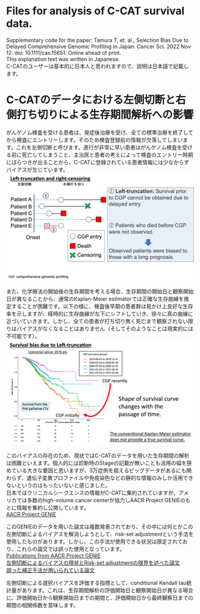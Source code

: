 # Files for analysis of C-CAT survival data.  
Supplementary code for the paper: Tamura T, et. al., Selection Bias Due to Delayed Comprehensive Genomic Profiling in Japan. Cancer Sci. 2022 Nov 12.  doi: 10.1111/cas.15651. Online ahead of print.  
This explanation text was written in Japanese.  
C-CATのユーザーは基本的に日本人と思われますので、説明は日本語で記載します。  

# C-CATのデータにおける左側切断と右側打ち切りによる生存期間解析への影響
がんゲノム検査を受ける患者は、発症後治療を受け、全ての標準治療を終了してから検査にエントリーします。そのため検査登録前の情報が欠落してしまいます。これを左側切断と呼びます。進行が非常に早い患者はがんゲノム検査を受ける前に死亡してしまうこと、主治医と患者の考えによって検査のエントリー時期にばらつきが出ることから、C-CATに登録されている患者情報には少なからずバイアスが生じています。    
![Figure_1, explanation for left-truncation](github_1.png)  
  
また、化学療法の開始後の生存期間を考える場合、生存期間の開始日と観察開始日が異なることから、通常のKaplan-Meier estimatorでは正確な生存曲線を推定することが困難です。以下の様に、検査後早期の患者群は見かけ上良好な生存率を示しますが、経時的に生存曲線が左下にシフトしていき、徐々に真の曲線に近づいていきます。しかし、全ての患者が打ち切り無く死亡まで観察されない限りはバイアスがなくなることはありません（そしてそのようなことは現実的には不可能です）。    
![Figure_2, explanation for survival curve shift](github_2.png)    

このバイアスの存在のため、現状ではC-CATのデータを用いた生存期間の解析は困難といえます。個人的には診断時のStageの記載が無いことも活用の幅を狭めている大きな要因と思いますが、3万症例を超えるビッグデータがあるにも関わらず、遺伝子変異プロファイルや免疫染色などの静的な情報のみしか活用できないというのはもったいないと感じました。  
日本ではクリニカルシークエンスの情報がC-CATに集約されていますが、アメリカでは多数のhigh-volume cancer centerが協力しAACR Project GENIEのもとに情報を集約し公開しています。  
[AACR Project GENIE](https://www.aacr.org/professionals/research/aacr-project-genie/)    

このGENIEのデータを用いた論文は複数発表されており、その中には何とかこの左側切断によるバイアスを解消しようとして、risk-set adjustmentという手法を使用したものがあります。しかし、この手法が使用できる状況は限定されており、これらの論文では誤った使用となっています。    
[Publications from AACR Project GENIE](https://www.aacr.org/professionals/research/aacr-project-genie/aacr-project-genie-publications/)  
[左側切断によるバイアスの現状とRisk-set adjustmentの限界を述べた論文](https://www.ncbi.nlm.nih.gov/pmc/articles/PMC9190030/)  
[誤った補正手法が用いられている論文](https://aacrjournals.org/cancerdiscovery/article/10/4/526/2419/Characteristics-and-Outcome-of-AKT1E17K-Mutant)    

左側切断による選択バイアスを評価する指標として、conditional Kendall tau統計量があります。これは、生存期間解析の評価開始日と観察開始日が異なる場合に、評価開始日から観察開始日までの期間と、評価開始日から最終観察日までの期間の相関係数を意味します。    


